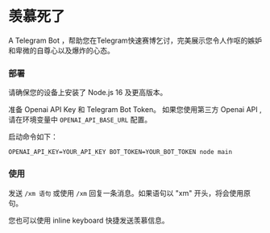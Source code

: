 # 羡慕死了

A Telegram Bot ，帮助您在Telegram快速赛博乞讨，完美展示您令人作呕的嫉妒和卑微的自尊心以及爆炸的心态。

### 部署

请确保您的设备上安装了 Node.js 16 及更高版本。

准备 Openai API Key 和 Telegram Bot Token。 如果您使用第三方 Openai API , 请在环境变量中 `OPENAI_API_BASE_URL` 配置。

启动命令如下：

```shell
OPENAI_API_KEY=YOUR_API_KEY BOT_TOKEN=YOUR_BOT_TOKEN node main
```

### 使用

发送 `/xm 语句` 或使用 `/xm` 回复一条消息。如果语句以 "xm" 开头，将会使用原句。

您也可以使用 inline keyboard 快捷发送羡慕信息。